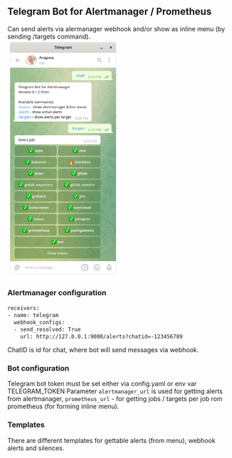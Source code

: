 ## Telegram Bot for Alertmanager / Prometheus
Can send alerts via alermanager webhook and/or show as inline menu (by sending /targets command).  
<img src="https://raw.githubusercontent.com/ps78674/alertmanager_bot/master/img/menu.png" width="250"/>

### Alertmanager configuration
```
receivers:
- name: telegram
  webhook_configs:
  - send_resolved: True
    url: http://127.0.0.1:9000/alerts?chatid=-123456789
```
ChatID is id for chat, where bot will send messages via webhook.

### Bot configuration
Telegram bot token must be set either via config.yaml or env var TELEGRAM_TOKEN
Parameter `alertmanager_url` is used for getting alerts from alertmanager, `prometheus_url` - for getting jobs / targets per job rom prometheus (for forming inline menu).

### Templates
There are different templates for gettable alerts (from menu), webhook alerts and silences.
